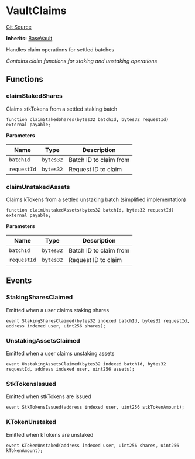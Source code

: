 # VaultClaims
[Git Source](https://github.com/VerisLabs/KAM/blob/bbd875989135c7d3f313fa3fcc61e94d6afb4346/src/kStakingVault/base/VaultClaims.sol)

**Inherits:**
[BaseVault](/src/kStakingVault/base/BaseVault.sol/abstract.BaseVault.md)

Handles claim operations for settled batches

*Contains claim functions for staking and unstaking operations*


## Functions
### claimStakedShares

Claims stkTokens from a settled staking batch


```solidity
function claimStakedShares(bytes32 batchId, bytes32 requestId) external payable;
```
**Parameters**

|Name|Type|Description|
|----|----|-----------|
|`batchId`|`bytes32`|Batch ID to claim from|
|`requestId`|`bytes32`|Request ID to claim|


### claimUnstakedAssets

Claims kTokens from a settled unstaking batch (simplified implementation)


```solidity
function claimUnstakedAssets(bytes32 batchId, bytes32 requestId) external payable;
```
**Parameters**

|Name|Type|Description|
|----|----|-----------|
|`batchId`|`bytes32`|Batch ID to claim from|
|`requestId`|`bytes32`|Request ID to claim|


## Events
### StakingSharesClaimed
Emitted when a user claims staking shares


```solidity
event StakingSharesClaimed(bytes32 indexed batchId, bytes32 requestId, address indexed user, uint256 shares);
```

### UnstakingAssetsClaimed
Emitted when a user claims unstaking assets


```solidity
event UnstakingAssetsClaimed(bytes32 indexed batchId, bytes32 requestId, address indexed user, uint256 assets);
```

### StkTokensIssued
Emitted when stkTokens are issued


```solidity
event StkTokensIssued(address indexed user, uint256 stkTokenAmount);
```

### KTokenUnstaked
Emitted when kTokens are unstaked


```solidity
event KTokenUnstaked(address indexed user, uint256 shares, uint256 kTokenAmount);
```

